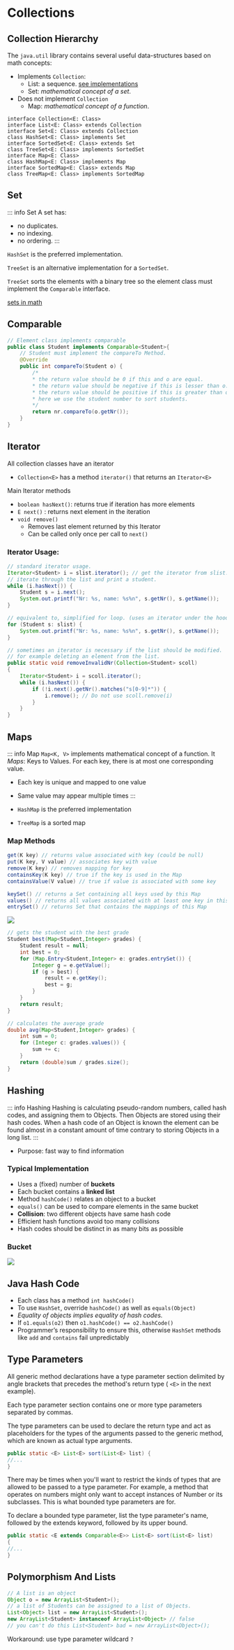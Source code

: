 # Collections

## Collection Hierarchy
The `java.util` library contains several useful
data-structures based on math concepts:

+ Implements `Collection`:
    + List: a sequence. [see implementations](./List-Implementations)
    + Set: *mathematical concept of a set*.
+ Does not implement `Collection`
    + Map: *mathematical concept of a function*.

```plantuml
interface Collection<E: Class>
interface List<E: Class> extends Collection
interface Set<E: Class> extends Collection
class HashSet<E: Class> implements Set
interface SortedSet<E: Class> extends Set
class TreeSet<E: Class> implements SortedSet
interface Map<E: Class>
class HashMap<E: Class> implements Map
interface SortedMap<E: Class> extends Map
class TreeMap<E: Class> implements SortedMap
```


## Set
::: info Set
A set has:
+ no duplicates.
+ no indexing.
+ no ordering.
:::

`HashSet` is the preferred implementation.

`TreeSet` is an alternative implementation for a `SortedSet`.

`TreeSet` sorts the elements with a binary tree so the element class
must implement the `Comparable` interface.

[sets in math](/Study-Notes/Module-1/Math/Mathematics/Sets)


## Comparable

```java
// Element class implements comparable
public class Student implements Comparable<Student>{
    // Student must implement the compareTo Method.
    @Override
    public int compareTo(Student o) {
        /*
        * the return value should be 0 if this and o are equal.
        * the return value should be negative if this is lesser than o.
        * the return value should be positive if this is greater than o.
        * here we use the student number to sort students.
        */
        return nr.compareTo(o.getNr());
    }
}

```

## Iterator
All collection classes have an iterator
+ `Collection<E>` has a method `iterator()` that returns an `Iterator<E>`

Main Iterator methods
+ `boolean hasNext()`: returns true if iteration has more elements
+ `E next()` : returns next element in the iteration
+ `void remove()`
    + Removes last element returned by this Iterator
    + Can be called only once per call to `next()`

### Iterator Usage:

```java
// standard iterator usage.
Iterator<Student> i = slist.iterator(); // get the iterator from slist.
// iterate through the list and print a student.
while (i.hasNext()) {
    Student s = i.next();
    System.out.printf("Nr: %s, name: %s%n", s.getNr(), s.getName());
}

// equivalent to, simplified for loop. (uses an iterator under the hood)
for (Student s: slist) {
    System.out.printf("Nr: %s, name: %s%n", s.getNr(), s.getName());
}

// sometimes an iterator is necessary if the list should be modified.
// for example deleting an element from the list.
public static void removeInvalidNr(Collection<Student> scoll)
{
    Iterator<Student> i = scoll.iterator();
    while (i.hasNext()) {
        if (!i.next().getNr().matches("s[0-9]*")) {
            i.remove(); // Do not use scoll.remove(i)
        }
    }
}
```

## Maps
::: info Map
`Map<K, V>` implements mathematical concept of a function.
It *Maps*: Keys to Values.
For each key, there is at most one corresponding value.
+ Each key is unique and mapped to one value
+ Same value may appear multiple times
:::

+ `HashMap` is the preferred implementation
+ `TreeMap` is a sorted map

### Map Methods

```java
get(K key) // returns value associated with key (could be null)
put(K key, V value) // associates key with value
remove(K key) // removes mapping for key
containsKey(K key) // true if the key is used in the Map
containsValue(V value) // true if value is associated with some key

keySet() // returns a Set containing all keys used by this Map
values() // returns all values associated with at least one key in this Map(returns a Collection)
entrySet() // returns Set that contains the mappings of this Map
```

<img src="./map.png" />

```java
// gets the student with the best grade
Student best(Map<Student,Integer> grades) {
    Student result = null;
    int best = 0;
    for (Map.Entry<Student,Integer> e: grades.entrySet()) {
        Integer g = e.getValue();
        if (g > best) {
            result = e.getKey();
            best = g;
        }
    }
    return result;
}

// calculates the average grade
double avg(Map<Student,Integer> grades) {
    int sum = 0;
    for (Integer c: grades.values()) {
        sum += c;
    }
    return (double)sum / grades.size();
}
```

## Hashing
::: info Hashing
Hashing is calculating pseudo-random numbers, called hash codes, and
assigning them to Objects. Then Objects are stored using their hash codes.
When a hash code of an Object is known the element can be found almost
in a constant amount of time contrary to storing Objects in a long list.
:::

+ Purpose: fast way to find information

### Typical Implementation

+ Uses a (fixed) number of **buckets**
+ Each bucket contains a **linked list**
+ Method `hashCode()` relates an object to a bucket
+ `equals()` can be used to compare elements in the same bucket
+ **Collision**: two different objects have same hash code
+ Efficient hash functions avoid too many collisions
+ Hash codes should be distinct in as many bits as possible

### Bucket

<img src="./bucket.png" />

## Java Hash Code

+ Each class has a method `int hashCode()`
+ To use `HashSet`, override `hashCode()` as well as `equals(Object)`
+ *Equality of objects implies equality of hash codes.*
+ If `o1.equals(o2)` then `o1.hashCode() == o2.hashCode()`
+ Programmer’s responsibility to ensure this, otherwise `HashSet` methods
like `add` and `contains` fail unpredictably


## Type Parameters

All generic method declarations have a type parameter section delimited by angle brackets that precedes the method's return type ( `<E>` in the next example).

Each type parameter section contains one or more type parameters separated by commas.

The type parameters can be used to declare the return type and act as placeholders for the types of the arguments passed to the generic method, which are known as actual type arguments.

```java
public static <E> List<E> sort(List<E> list) {
//...
}
```

There may be times when you'll want to restrict the kinds of types that are allowed to be passed to a type parameter. For example, a method that operates on numbers might only want to accept instances of Number or its subclasses. This is what bounded type parameters are for.

To declare a bounded type parameter, list the type parameter's name, followed by the extends keyword, followed by its upper bound.

```java
public static <E extends Comparable<E>> List<E> sort(List<E> list)
{
//...
}
```

## Polymorphism And Lists

```java
// A list is an object
Object o = new ArrayList<Student>();
// a list of Students can be assigned to a list of Objects.
List<Object> list = new ArrayList<Student>();
new ArrayList<Student> instanceof ArrayList<Object> // false
// you can't do this List<Student> bad = new ArrayList<Object>();
```
Workaround: use type parameter wildcard `?`